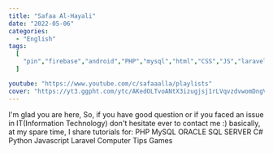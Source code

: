 ```yaml
---
title: "Safaa Al-Hayali"
date: "2022-05-06"
categories:
  - "English"
tags:
  [
    "pin","firebase","android","PHP","mysql","html","CSS","JS","laravel"
  ]

youtube: "https://www.youtube.com/c/safaaalla/playlists"
cover: "https://yt3.ggpht.com/ytc/AKedOLTvoANtX3izugjsj1rLVqvzdvwomDngV_FtJp8OWA=s88-c-k-c0x00ffffff-no-rj"
---
```

I'm glad you are here, So, if you have good question or if you faced an issue in IT(Information Technology) don't hesitate ever to contact me :) basically, at my spare time, I share tutorials for: PHP MySQL ORACLE SQL SERVER C# Python Javascript Laravel Computer Tips Games
